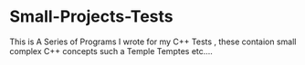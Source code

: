 # Small-Projects-Tests


This is A Series of Programs I wrote for my C++ Tests , these contaion small complex C++ concepts such a Temple Temptes etc....
